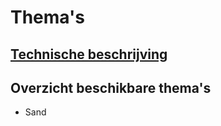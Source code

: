 # Thema's 

## [Technische beschrijving](technische-beschrijving.md)

## Overzicht beschikbare thema's

* Sand